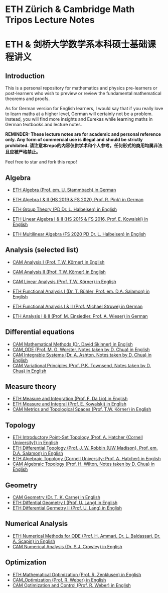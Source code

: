 # ETH Zürich & Cambridge Math Tripos Lecture Notes

# ETH & 剑桥大学数学系本科硕士基础课程讲义



## Introduction

This is a personal repository for mathematics and physics pre-learners or post-learners who wish to preview or review the fundamental mathematical theorems and proofs.

As for German version for English learners, I would say that if you really love to learn maths at a higher level, German will certainly not be a problem. Instead, you will find more insights and Eurekas while learning maths in German textbooks and lecture notes. 

**REMINDER: These lecture notes are for academic and personal reference only. Any form of commercial use is illegal and should be strictly prohibited. 请注意本repo的内容仅供学术和个人参考，任何形式的商用均属非法且应被严格禁止。**

Feel free to star and fork this repo!



## Algebra

* [ETH Algebra (Prof. em. U. Stammbach) in German](/Algebra/ETH_Algebra.pdf)

* [ETH Algebra I & II (HS 2019  & FS 2020, Prof. R. Pink) in German](/Algebra/ETH_Algebra_I_II_Summary.pdf)
* [ETH Group Theory (PD Dr. L. Halbeisen) in English](/Algebra/ETH_Group_Theory.pdf)
* [ETH Linear Algebra I & II (HS 2015 & FS 2016, Prof. E. Kowalski) in English](/Algebra/ETH_Linear_Algebra_I_II.pdf)
* [ETH Multilinear Algebra (FS 2020 PD Dr. L. Halbeisen) in English](/Algebra/Multilinear_Algebra.pdf)

## Analysis (selected list)

* [CAM Analysis I (Prof. T.W. Körner) in English](/Analysis/CAM_Analysis_I.pdf)
* [CAM Analysis II (Prof. T.W. Körner) in English](/Analysis/CAM_Analysis_II.pdf)
* [CAM Linear Analysis (Prof. T.W. Körner) in English](/Analysis/CAM_LA.pdf)
* [ETH Functional Analysis I (Dr. T. Bühler, Prof. em. D.A. Salamon) in English](/Analysis/FA_ETH_2017.pdf)

* [ETH Functional Analysis I & II (Prof. Michael Struwe) in German](/Analysis/FA-I-II-11-9-2014.pdf)

* [ETH Analysis I & II (Prof. M. Einsiedler, Prof. A. Wieser) in German](/Analysis/Math_Analysis_I_II_German_ETH.pdf)

## Differential equations

* [CAM Mathematical Methods (Dr. David Skinner) in English](/Differential%20Equations/CAM_MATH_METHODS.pdf )
* [CAM_ODE (Prof. M. G. Worster, Notes taken by D. Chua) in English](/Differential%20Equations/CAM_ordinary_differential_equations.pdf)
* [CAM Integrable Systems (Dr. A. Ashton, Notes taken by D. Chua) in English](/Differential%20Equations/integrable_systems.pdf)
* [CAM Variational Principles (Prof. P.K. Townsend, Notes taken by D. Chua) in English](/Differential%20Equations/variational_principles.pdf)

## Measure theory

* [ETH Measure and Integration (Prof. F. Da Lio) in English](/Measure%20Theory%20(Analysis%20III)/ETH%20Measure%20&%20Integration.pdf)
* [ETH Measure and Integral (Prof. E. Kowalski) in English](/Measure%20Theory%20(Analysis%20III)/ETH_measure_integral.pdf)
* [CAM Metrics and Topological Spaces (Prof. T.W. Körner) in English](/Measure%20Theory%20(Analysis%20III)/Metrics%20and%20Spaces.pdf)

## Topology

* [ETH Introductory Point-Set Topology (Prof. A. Hatcher {Cornell University}) in English](/Topology/ETH_Topology.pdf)
* [ETH Differential Topology (Prof. J. W. Robbin {UW Madison}, Prof. em. D.A. Salamon) in English](/Topology/difftop.pdf)
* [ETH Algebraic Topology (Cornell University: Prof. A. Hatcher) in English](/Topology/Algebraic%20Topology.pdf)
* [CAM Algebraic Topology (Prof. H. Wilton, Notes taken by D. Chua) in English](/Topology/cam_algebraic_topology.pdf)

## Geometry

* [CAM Geometry (Dr. T. K. Carne) in English](/Geometry/CAM_2002.pdf)
* [ETH Diffential Geometry I (Prof. U. Lang) in English](/Geometry/ETH_Diff_Geometry.pdf)
* [ETH Differential Germetry II (Prof. U. Lang) in English](/Geometry/ETH_diffgeom2.pdf)

## Numerical Analysis

* [ETH Numerical Methods for ODE (Prof. H. Ammari, Dr. L. Baldassari, Dr. A. Scapin) in English](/Numerical%20Analysis/ETH_NSODE.pdf)
* [CAM Numerical Analysis (Dr. S.J. Crowley) in English](/Numerical%20Analysis/cam_numerical_analysis.pdf)

## Optimization

* [ETH Mathematical Optimization (Prof. R. Zenklusen) in English](/Optimization/ETH_version.pdf)
* [CAM_Optimization (Prof. R. Weber) in English](/Optimization/CAM_version.pdf)
* [CAM Optimization and Control (Prof. R. Weber) in English](/Optimization/Opt%20&%20Control.pdf)